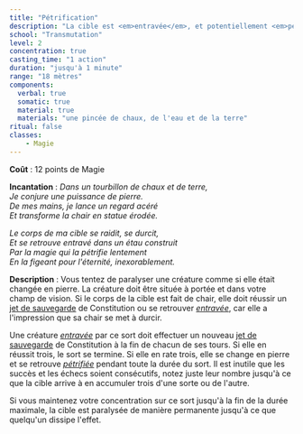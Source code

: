 ```yaml
---
title: "Pétrification"
description: "La cible est <em>entravée</em>, et potentiellement <em>pétrifiée</em>."
school: "Transmutation"
level: 2
concentration: true
casting_time: "1 action"
duration: "jusqu'à 1 minute"
range: "18 mètres"
components:
  verbal: true
  somatic: true
  material: true
  materials: "une pincée de chaux, de l'eau et de la terre"
ritual: false
classes:
    - Magie
---
```

**Coût** : 12 points de Magie   

**Incantation** : *Dans un tourbillon de chaux et de terre,*    
*Je conjure une puissance de pierre.*    
*De mes mains, je lance un regard acéré*   
*Et transforme la chair en statue érodée.*   

*Le corps de ma cible se raidit, se durcit,*    
*Et se retrouve entravé dans un étau construit*   
*Par la magie qui la pétrifie lentement*    
*En la figeant pour l'éternité, inexorablement.*    

**Description** : Vous tentez de paralyser une créature comme si elle était changée en pierre. La créature doit être située à portée et dans votre champ de vision. Si le corps de la cible est fait de chair, elle doit réussir un [jet de sauvegarde](/utiliser-les-caracteristiques/#jets-de-sauvegarde) de Constitution ou se retrouver [_entravée_](/gerer-la-sante-du-personnage/#entrave), car elle a l'impression que sa chair se met à durcir.

Une créature [_entravée_](/gerer-la-sante-du-personnage/#entrave) par ce sort doit effectuer un nouveau [jet de sauvegarde](/utiliser-les-caracteristiques/#jets-de-sauvegarde) de Constitution à la fin de chacun de ses tours. Si elle en réussit trois, le sort se termine. Si elle en rate trois, elle se change en pierre et se retrouve [_pétrifiée_](/gerer-la-sante-du-personnage/#petrifie) pendant toute la durée du sort. Il est inutile que les succès et les échecs soient consécutifs, notez juste leur nombre jusqu'à ce que la cible arrive à en accumuler trois d'une sorte ou de l'autre.

Si vous maintenez votre concentration sur ce sort jusqu'à la fin de la durée maximale, la cible est paralysée de manière permanente jusqu'à ce que quelqu'un dissipe l'effet.  
